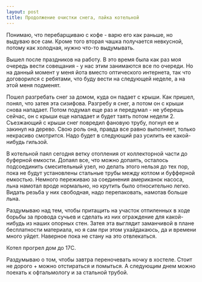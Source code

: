 ```yaml
---
layout: post
title: Продолжение очистки снега, пайка котельной
---
```


Понимаю, что перебарщиваю с кофе - варю его как раньше, но выдуваю все сам. Кроме того вторая чашка получается невкусной, потому как холодная, нужно что-то выдумывать.

Вышел после праздников на работу. В это время была как раз моя очередь вести совещания - у нас этим занимаются все по очереди. Но на данный момент у меня йота вместо оптического интернета, так что договорился с ребятами, что буду вести на следующей неделе, а на этой меня подменят.

Пошел разгребать снег за домом, куда он падает с крыши. Как пришел, понял, что затея эта сизифова. Разгребу я снег, а потом он с крыши снова нападает. Потом подумал еще раз и передумал - не уберешь сейчас, он с крыши еще нападает и будет таять потом недели 2. Съезжающий с крыши снег повредил фановую трубу, погнул ее и закинул на дерево. Свою роль она, правда все равно выполняет, только некрасиво смотрится. Надо будет в следующий раз усилить ее какой-нибудь гильзой.

В котельной паял сегодня ветку отопления от коллекторной части до буферной емкости. Допаял все, что можно допаять, осталось подсоединить смесительный узел, но делать этого нельзя до тех пор, пока не будут установлены стальные трубы между котлом и буфферной емкостью. Немного переживаю за соединения американок насоса, льна намотал вроде нормально, но крутить было относительно легко. Видать резьба у них свободная, надо перепаковать, намотав больше льна.

Раздумываю над тем, чтобы притащить на участок отпиленных в ходе борьбы за провода сучьев и сделать из них ограждение для какой-нибудь из наших опорных стен. Затея эта выглядит заманчивой в плане бесплатности материала, но я сам при этом ухайдакаюсь, да и времени много уйдет. Наверное пока не стану на это отвлекаться.

Котел прогрел дом до 17С.

Раздумываю о том, чтобы завтра переночевать ночку в хостеле. Стоит не дорого + можно отстираться и помыться. А следующим днем можно поехать к офтальмологу и за стальной трубой.

